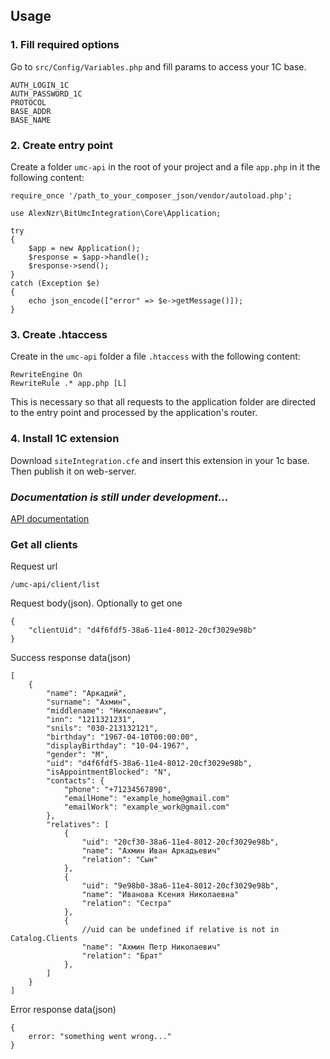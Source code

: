 ## Usage

### 1. Fill required options
Go to `src/Config/Variables.php` and fill params to access your 1C base.
```
AUTH_LOGIN_1C
AUTH_PASSWORD_1C
PROTOCOL
BASE_ADDR
BASE_NAME
```

### 2. Create entry point
Create a folder `umc-api` in the root of your project and a file `app.php` in it  the following content:
```
require_once '/path_to_your_composer_json/vendor/autoload.php';

use AlexNzr\BitUmcIntegration\Core\Application;

try
{
    $app = new Application();
    $response = $app->handle();
    $response->send();
}
catch (Exception $e)
{
    echo json_encode(["error" => $e->getMessage()]);
}
```

### 3. Create .htaccess
Create in the `umc-api` folder a file `.htaccess` with the following content:
```
RewriteEngine On
RewriteRule .* app.php [L]
```
This is necessary so that all requests to the application folder are directed to the entry point and processed by the application's router.

### 4. Install 1C extension
Download `siteIntegration.cfe` and insert this extension in your 1c base.
Then publish it on web-server.

### ***Documentation is still under development...***

[API documentation](https://app.swaggerhub.com/apis-docs/alex-nzr/Bit-umc-integration/1.0.0#/)


### Get all clients
Request url
```
/umc-api/client/list
```
Request body(json). Optionally to get one
```
{
    "clientUid": "d4f6fdf5-38a6-11e4-8012-20cf3029e98b"
}
```

Success response data(json)
```
[
    {
        "name": "Аркадий",
        "surname": "Ахмин",
        "middlename": "Николаевич",
        "inn": "1211321231",
        "snils": "030-213132121",
        "birthday": "1967-04-10T00:00:00",
        "displayBirthday": "10-04-1967",
        "gender": "M",
        "uid": "d4f6fdf5-38a6-11e4-8012-20cf3029e98b",
        "isAppointmentBlocked": "N",
        "contacts": {
            "phone": "+71234567890",
            "emailHome": "example_home@gmail.com"
            "emailWork": "example_work@gmail.com"
        },
        "relatives": [
            {
                "uid": "20cf30-38a6-11e4-8012-20cf3029e98b",
                "name": "Ахмин Иван Аркадьевич"
                "relation": "Сын"
            },
            {
                "uid": "9e98b0-38a6-11e4-8012-20cf3029e98b",
                "name": "Иванова Ксения Николаевна"
                "relation": "Сестра"
            },
            {
                //uid can be undefined if relative is not in Catalog.Clients
                "name": "Ахмин Петр Николаевич"
                "relation": "Брат"
            },
        ]
    }
]
```

Error response data(json)
```
{
    error: "something went wrong..."
}
```